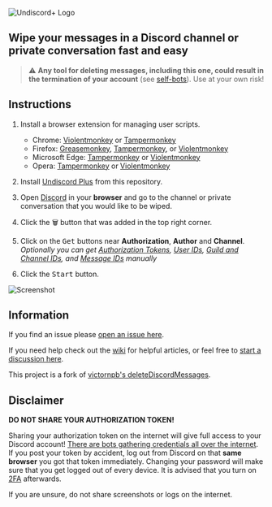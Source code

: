 ![Undiscord+ Logo](https://user-images.githubusercontent.com/16174954/149841992-9ef12b98-a758-401a-97c0-eaf451a458af.png)

## Wipe your messages in a Discord channel or private conversation fast and easy

> :warning: **Any tool for deleting messages, including this one, could result in the termination of your account** (see [self-bots](https://support.discordapp.com/hc/en-us/articles/115002192352-Automated-user-accounts-self-bots-)). Use at your own risk!

## Instructions

1. Install a browser extension for managing user scripts.

    - Chrome: [Violentmonkey](https://chrome.google.com/webstore/detail/violent-monkey/jinjaccalgkegednnccohejagnlnfdag) or [Tampermonkey](https://chrome.google.com/webstore/detail/tampermonkey/dhdgffkkebhmkfjojejmpbldmpobfkfo)     
    - Firefox: [Greasemonkey](https://addons.mozilla.org/firefox/addon/greasemonkey/), [Tampermonkey](https://addons.mozilla.org/firefox/addon/tampermonkey/), or [Violentmonkey](https://addons.mozilla.org/firefox/addon/violentmonkey/)  
    - Microsoft Edge: [Tampermonkey](https://microsoftedge.microsoft.com/addons/detail/tampermonkey/iikmkjmpaadaobahmlepeloendndfphd) or [Violentmonkey](https://microsoftedge.microsoft.com/addons/detail/violentmonkey/eeagobfjdenkkddmbclomhiblgggliao)  
    - Opera: [Tampermonkey](https://addons.opera.com/extensions/details/tampermonkey-beta/) or [Violentmonkey](https://addons.opera.com/extensions/details/violent-monkey/)  

2. Install [Undiscord Plus](https://github.com/abbydiode/UndiscordPlus/raw/main/UndiscordPlus.user.js) from this repository.

3. Open [Discord](https://discord.com/channels/@me) in your __browser__ and go to the channel or private conversation that you would like to be wiped.

4. Click the <kbd>🗑️</kbd> button that was added in the top right corner.

5. Click on the <kbd>Get</kbd> buttons near **Authorization**, **Author** and **Channel**.  
   *Optionally you can get [Authorization Tokens](../../wiki/Authorization-Tokens), [User IDs](../../wiki/User-IDs), [Guild and Channel IDs](../../wiki/Guild-and-Channel-IDs), and [Message IDs](../../wiki/Message-IDs) manually*

6. Click the <kbd>Start</kbd> button.

![Screenshot](https://user-images.githubusercontent.com/3372598/86538983-b60c7980-becf-11ea-8cad-1a33950e77fc.gif)

## Information

If you find an issue please [open an issue here](https://github.com/abbydiode/UndiscordPlus/issues).

If you need help check out the [wiki](https://github.com/abbydiode/UndiscordPlus/wiki) for helpful articles, or feel free to [start a discussion here](https://github.com/abbydiode/UndiscordPlus/discussions).

This project is a fork of [victornpb's deleteDiscordMessages](https://github.com/victornpb/deleteDiscordMessages).

## Disclaimer

**DO NOT SHARE YOUR AUTHORIZATION TOKEN!**

Sharing your authorization token on the internet will give full access to your Discord account! [There are bots gathering credentials all over the internet](https://github.com/rndinfosecguy/Scavenger).
If you post your token by accident, log out from Discord on that **same browser** you got that token immediately.
Changing your password will make sure that you get logged out of every device. It is advised that you turn on [2FA](https://support.discord.com/hc/en-us/articles/219576828-Setting-up-Two-Factor-Authentication) afterwards.

If you are unsure, do not share screenshots or logs on the internet.
